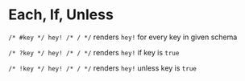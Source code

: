 # Each, If, Unless

`/* #key */ hey! /* / */` renders `hey!` for every key in given schema

`/* ?key */ hey! /* / */` renders `hey!` if key is `true`

`/* !key */ hey! /* / */` renders `hey!` unless key is `true`
